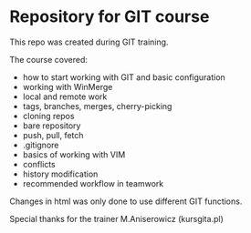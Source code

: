 # Repository for GIT course

This repo was created during GIT training. 

The course covered: 
* how to start working with GIT and basic configuration 
* working with WinMerge
* local and remote work
* tags, branches, merges, cherry-picking
* cloning repos
* bare repository
* push, pull, fetch
* .gitignore
* basics of working with VIM
* conflicts 
* history modification
* recommended workflow in teamwork 


Changes in html was only done to use different GIT functions.



Special thanks for the trainer M.Aniserowicz (kursgita.pl)